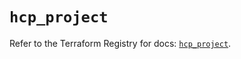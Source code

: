 # `hcp_project`

Refer to the Terraform Registry for docs: [`hcp_project`](https://registry.terraform.io/providers/hashicorp/hcp/0.106.0/docs/resources/project).
